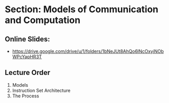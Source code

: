 # Section: Models of Communication and Computation
## Online Slides: 
  * https://drive.google.com/drive/u/1/folders/1bNeJUt8AhQo6lNcOxyiNObWPcYapHR3T

## Lecture Order

  1. Models
  1. Instruction Set Architecture
  1. The Process

